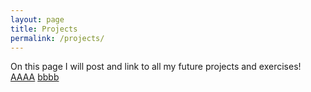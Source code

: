 ```yaml
---
layout: page
title: Projects
permalink: /projects/
---
```


On this page I will post and link to all my future projects and exercises!
<a href="client/source/index.html">AAAA</a>
<a href="client/source/index.html">bbbb</a>
